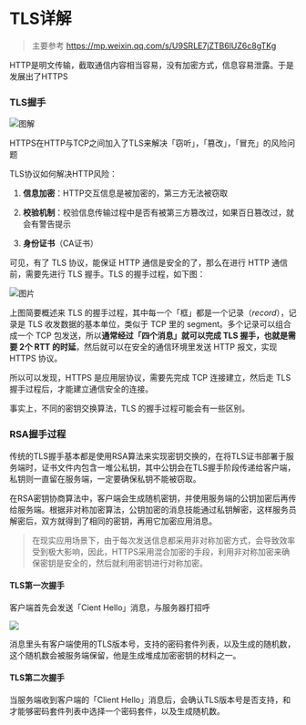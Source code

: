 # TLS详解

> 主要参考 https://mp.weixin.qq.com/s/U9SRLE7jZTB6lUZ6c8gTKg 

HTTP是明文传输，截取通信内容相当容易，没有加密方式，信息容易泄露。于是发展出了HTTPS

### TLS握手

![图解](https://mmbiz.qpic.cn/mmbiz_jpg/J0g14CUwaZeMSNGtbYLcgAkWmcscQz2FkDKoDib57FOWVb8zZyXf65GEme6ibHkPTVxOmazHqicLDicX7iacFFMt22A/640?wx_fmt=jpeg&wxfrom=5&wx_lazy=1&wx_co=1)

HTTPS在HTTP与TCP之间加入了TLS来解决「窃听」，「篡改」，「冒充」的风险问题

TLS协议如何解决HTTP风险：

1. **信息加密**：HTTP交互信息是被加密的，第三方无法被窃取

2. **校验机制**：校验信息传输过程中是否有被第三方篡改过，如果百日篡改过，就会有警告提示

3. **身份证书**（CA证书）

可见，有了 TLS 协议，能保证 HTTP 通信是安全的了，那么在进行 HTTP 通信前，需要先进行 TLS 握手。TLS 的握手过程，如下图：

![图片](https://mmbiz.qpic.cn/mmbiz_png/J0g14CUwaZeMSNGtbYLcgAkWmcscQz2FpC63OTRvfL58f1ia8BMeWkV4JiaWP3H7icHXRNzRicOcAgksdHEKhfghDA/640?wx_fmt=png&wxfrom=5&wx_lazy=1&wx_co=1)

上图简要概述来 TLS 的握手过程，其中每一个「框」都是一个记录（*record*），记录是 TLS 收发数据的基本单位，类似于 TCP 里的 segment。多个记录可以组合成一个 TCP 包发送，所以**通常经过「四个消息」就可以完成 TLS 握手，也就是需要 2个 RTT 的时延**，然后就可以在安全的通信环境里发送 HTTP 报文，实现 HTTPS 协议。

所以可以发现，HTTPS 是应用层协议，需要先完成 TCP 连接建立，然后走 TLS 握手过程后，才能建立通信安全的连接。

事实上，不同的密钥交换算法，TLS 的握手过程可能会有一些区别。

### RSA握手过程

传统的TLS握手基本都是使用RSA算法来实现密钥交换的，在将TLS证书部署于服务端时，证书文件内包含一堆公私钥，其中公钥会在TLS握手阶段传递给客户端，私钥则一直留在服务端，一定要确保私钥不能被窃取。

在RSA密钥协商算法中，客户端会生成随机密钥，并使用服务端的公钥加密后再传给服务端。根据非对称加密算法，公钥加密的消息技能通过私钥解密，这样服务员解密后，双方就得到了相同的密钥，再用它加密应用消息。

> 在现实应用场景下，由于每次发送信息都采用非对称加密方式，会导致效率受到极大影响，因此，HTTPS采用混合加密的手段，利用非对称加密来确保密钥是安全的，然后就利用密钥进行对称加密。

#### TLS第一次握手

客户端首先会发送「Cient Hello」消息，与服务器打招呼

![](https://mmbiz.qpic.cn/mmbiz_png/J0g14CUwaZeMSNGtbYLcgAkWmcscQz2FCOMAhxqC7oqlIvuPv4Ey5RTZJ4EZBEib53BDrqG9ibZGMz47eiaIc1lAg/640?wx_fmt=png&wxfrom=5&wx_lazy=1&wx_co=1)

消息里头有客户端使用的TLS版本号，支持的密码套件列表，以及生成的随机数，这个随机数会被服务端保留，他是生成堆成加密密钥的材料之一。

#### TLS第二次握手

当服务端收到客户端的「Client Hello」消息后，会确认TLS版本号是否支持，和才能够密码套件列表中选择一个密码套件，以及生成随机数。
